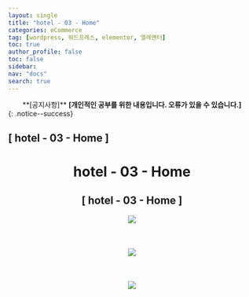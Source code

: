 ```yaml
---
layout: single
title: "hotel - 03 - Home"
categories: eCommerce
tag: [wordpress, 워드프레스, elementor, 엘레멘터]
toc: true
author_profile: false
toc: false
sidebar:
nav: "docs"
search: true
---
```


<center>**[공지사항]** <strong> [개인적인 공부를 위한 내용입니다. 오류가 있을 수 있습니다.] </strong></center>
{: .notice--success}

<h2>[ hotel - 03 - Home ]</h2>

<div align="center"><p><h1>hotel - 03 - Home</h1></p></div>

<div align="center"><h2>[ hotel - 03 - Home ]</h2>
<div align="center"><img src="http://drive.google.com/uc?export=view&id=1JYfYIUGR9Q_KKw77pyZ7JUNL8yK_oikT"><br><br><br></div><br>
<div align="center"><img src="http://drive.google.com/uc?export=view&id=1e_fS7xzoOGsUKod1cxP5Q_-YS7hrlNRk"><br><br><br></div><br>
<div align="center"><img src="http://drive.google.com/uc?export=view&id=1edKsuZCxvMeaSPfCUOIUAAJHq-trIQoM"><br><br><br></div><br>
















